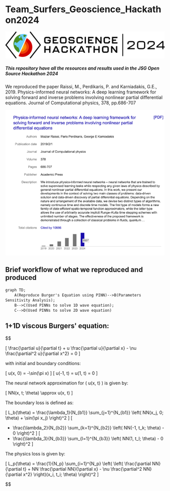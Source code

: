 # Team_Surfers_Geoscience_Hackathon2024

<img src="https://github.com/arohatgi29/Team_Surfers_Geoscience_Hackathon2024/blob/main/Images/2024-Geoscience-Hackathon-Logo.jpg" >


##### This repository have all the resources and results used in the JSG Open Source Hackathon 2024

We reproduced the paper Raissi, M., Perdikaris, P. and Karniadakis, G.E., 2019. Physics-informed neural networks: A deep learning framework for solving forward and inverse problems involving nonlinear partial differential equations. Journal of Computational physics, 378, pp.686-707

<img src="https://github.com/arohatgi29/Team_Surfers_Geoscience_Hackathon2024/blob/main/Images/Picture1.png" >

## Brief workflow of what we reproduced and produced

```mermaid
graph TD;
    A(Reproduce Burger's Equation using PINN)-->B(Parameters Sensitivity Analysis);
    B-->C(Used PINNs to solve 1D wave equation);
    C-->D(Used PINNs to solve 2D wave equation)
```

## 1+1D viscous Burgers' equation:

$$

\[
\frac{\partial u}{\partial t} + u \frac{\partial u}{\partial x} - \nu \frac{\partial^2 u}{\partial x^2} = 0
\]

with initial and boundary conditions:

\[
u(x, 0) = -\sin(\pi x)
\]
\[
u(-1, t) = u(1, t) = 0
\]

The neural network approximation for \( u(x, t) \) is given by:

\[
NN(x, t; \theta) \approx u(x, t)
\]

The boundary loss is defined as:

\[
L_b(\theta) = \frac{\lambda_1}{N_{b1}} \sum_{j=1}^{N_{b1}} \left( NN(x_j, 0; \theta) + \sin(\pi x_j) \right)^2
\]
\[
+ \frac{\lambda_2}{N_{b2}} \sum_{k=1}^{N_{b2}} \left( NN(-1, t_k; \theta) - 0 \right)^2
\]
\[
+ \frac{\lambda_3}{N_{b3}} \sum_{l=1}^{N_{b3}} \left( NN(1, t_l; \theta) - 0 \right)^2
\]

The physics loss is given by:

\[
L_p(\theta) = \frac{1}{N_p} \sum_{i=1}^{N_p} \left( \left( \frac{\partial NN}{\partial t} + NN \frac{\partial NN}{\partial x} - \nu \frac{\partial^2 NN}{\partial x^2} \right)(x_i, t_i; \theta) \right)^2
\]

$$


